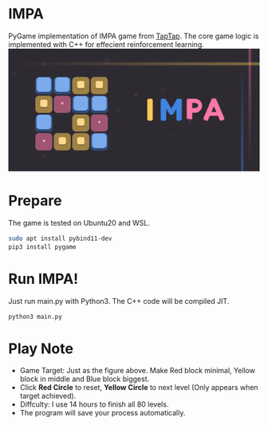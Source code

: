 # IMPA
PyGame implementation of IMPA game from [TapTap](https://www.taptap.cn/app/171019).
The core game logic is implemented with C++ for effecient reinforcement learning.
![](assets/cover.webp)

# Prepare
The game is tested on Ubuntu20 and WSL.
```bash
sudo apt install pybind11-dev
pip3 install pygame
```
# Run IMPA!
Just run main.py with Python3. The C++ code will be compiled JIT.
```bash
python3 main.py
```

# Play Note
- Game Target: Just as the figure above. Make Red block minimal, Yellow block in middle and Blue block biggest.
- Click **Red Circle** to reset, **Yellow Circle** to next level (Only appears when target achieved).
- Diffculty: I use 14 hours to finish all 80 levels.
- The program will save your process automatically.
